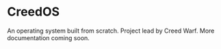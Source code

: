 # CreedOS
An operating system built from scratch. Project lead by Creed Warf. More documentation coming soon.